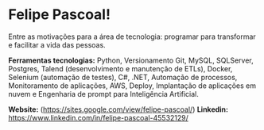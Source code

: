 
# Felipe Pascoal!

Entre as motivações para a área de tecnologia: programar para transformar e facilitar a vida das pessoas.

**Ferramentas tecnologias:** Python, Versionamento Git, MySQL, SQLServer, Postgres, Talend (desenvolvimento e manutenção de ETLs), Docker, Selenium (automação de testes), C#, .NET, Automação de processos, Monitoramento de aplicações, AWS, Deploy, Implantação de aplicações em nuvem e Engenharia de prompt para Inteligência Artificial.

**Website:** (https://sites.google.com/view/felipe-pascoal/)
**Linkedin:** https://www.linkedin.com/in/felipe-pascoal-45532129/
